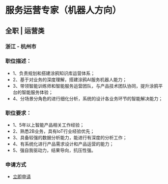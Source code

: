 
# 服务运营专家（机器人方向）
## 全职  |  运营类
### 浙江 - 杭州市

### 职位描述：
- 1、负责规划和搭建涂鸦知识库运营体系；
- 2、基于对业务的深度理解，搭建涂鸦AI服务机器人能力；
- 3、带领智能训练师和智能服务运营团队，与产品技术团队协同，提升涂鸦平台的智能服务体验；
- 4、分场景分角色的进行细化分析，系统的设计各业务环节的智能解决能力；

### 职位要求：
- 1、5年以上智能产品相关工作经验；
- 2、熟悉2B业务，具有IoT行业经验优先；
- 3、具备较强的数据分析能力，能进行有深度的分析工作；
- 4、有系统化进行产品需求设计和产品运营的能力；
- 5、强自我驱动力，结果导向，抗压性强。
### 申请方式
- <a href="mailto:hr@tuya.com?subject=求职简历-服务运营专家（机器人方向）-来自GitHub">立即申请</a>